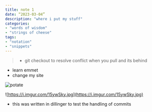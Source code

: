 ```yaml
---
title: note 1
date: “2023-03-04”
description: "where i put my stuff"
categories: 
- "words of wisdom"
- "strings of cheese"
tags:
- "notation"
- "snippets"
---
```


> - git checkout to resolve conflict when you pull and its behind
- learn emmet
- change my site

![potate](https://i.imgur.com/lqYH8Ri.jpeg)

![https://i.imgur.com/15ywSky.jpg](https://i.imgur.com/15ywSky.jpg)
- this was written in dillinger
to test the handling of commits